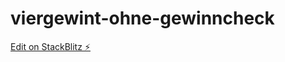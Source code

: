 # viergewint-ohne-gewinncheck

[Edit on StackBlitz ⚡️](https://stackblitz.com/edit/viergewint-ohne-gewinncheck-h)